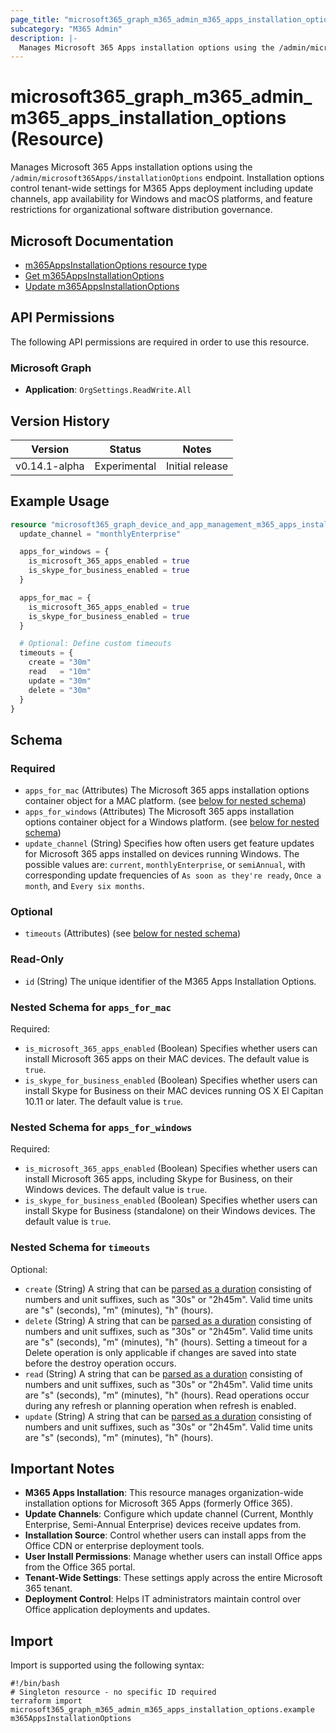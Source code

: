 ```yaml
---
page_title: "microsoft365_graph_m365_admin_m365_apps_installation_options Resource - terraform-provider-microsoft365"
subcategory: "M365 Admin"
description: |-
  Manages Microsoft 365 Apps installation options using the /admin/microsoft365Apps/installationOptions endpoint. Installation options control tenant-wide settings for M365 Apps deployment including update channels, app availability for Windows and macOS platforms, and feature restrictions for organizational software distribution governance.
---
```


# microsoft365_graph_m365_admin_m365_apps_installation_options (Resource)

Manages Microsoft 365 Apps installation options using the `/admin/microsoft365Apps/installationOptions` endpoint. Installation options control tenant-wide settings for M365 Apps deployment including update channels, app availability for Windows and macOS platforms, and feature restrictions for organizational software distribution governance.

## Microsoft Documentation

- [m365AppsInstallationOptions resource type](https://learn.microsoft.com/en-us/graph/api/resources/m365appsinstallationoptions?view=graph-rest-1.0)
- [Get m365AppsInstallationOptions](https://learn.microsoft.com/en-us/graph/api/m365appsinstallationoptions-get?view=graph-rest-1.0)
- [Update m365AppsInstallationOptions](https://learn.microsoft.com/en-us/graph/api/m365appsinstallationoptions-update?view=graph-rest-1.0)

## API Permissions

The following API permissions are required in order to use this resource.

### Microsoft Graph

- **Application**: `OrgSettings.ReadWrite.All`

## Version History

| Version | Status | Notes |
|---------|--------|-------|
| v0.14.1-alpha | Experimental | Initial release |

## Example Usage

```terraform
resource "microsoft365_graph_device_and_app_management_m365_apps_installation_options" "example" {
  update_channel = "monthlyEnterprise"

  apps_for_windows = {
    is_microsoft_365_apps_enabled = true
    is_skype_for_business_enabled = true
  }

  apps_for_mac = {
    is_microsoft_365_apps_enabled = true
    is_skype_for_business_enabled = true
  }

  # Optional: Define custom timeouts
  timeouts = {
    create = "30m"
    read   = "10m"
    update = "30m"
    delete = "30m"
  }
}
```

<!-- schema generated by tfplugindocs -->
## Schema

### Required

- `apps_for_mac` (Attributes) The Microsoft 365 apps installation options container object for a MAC platform. (see [below for nested schema](#nestedatt--apps_for_mac))
- `apps_for_windows` (Attributes) The Microsoft 365 apps installation options container object for a Windows platform. (see [below for nested schema](#nestedatt--apps_for_windows))
- `update_channel` (String) Specifies how often users get feature updates for Microsoft 365 apps installed on devices running Windows. The possible values are: `current`, `monthlyEnterprise`, or `semiAnnual`, with corresponding update frequencies of `As soon as they're ready`, `Once a month`, and `Every six months`.

### Optional

- `timeouts` (Attributes) (see [below for nested schema](#nestedatt--timeouts))

### Read-Only

- `id` (String) The unique identifier of the M365 Apps Installation Options.

<a id="nestedatt--apps_for_mac"></a>
### Nested Schema for `apps_for_mac`

Required:

- `is_microsoft_365_apps_enabled` (Boolean) Specifies whether users can install Microsoft 365 apps on their MAC devices. The default value is `true`.
- `is_skype_for_business_enabled` (Boolean) Specifies whether users can install Skype for Business on their MAC devices running OS X El Capitan 10.11 or later. The default value is `true`.


<a id="nestedatt--apps_for_windows"></a>
### Nested Schema for `apps_for_windows`

Required:

- `is_microsoft_365_apps_enabled` (Boolean) Specifies whether users can install Microsoft 365 apps, including Skype for Business, on their Windows devices. The default value is `true`.
- `is_skype_for_business_enabled` (Boolean) Specifies whether users can install Skype for Business (standalone) on their Windows devices. The default value is `true`.


<a id="nestedatt--timeouts"></a>
### Nested Schema for `timeouts`

Optional:

- `create` (String) A string that can be [parsed as a duration](https://pkg.go.dev/time#ParseDuration) consisting of numbers and unit suffixes, such as "30s" or "2h45m". Valid time units are "s" (seconds), "m" (minutes), "h" (hours).
- `delete` (String) A string that can be [parsed as a duration](https://pkg.go.dev/time#ParseDuration) consisting of numbers and unit suffixes, such as "30s" or "2h45m". Valid time units are "s" (seconds), "m" (minutes), "h" (hours). Setting a timeout for a Delete operation is only applicable if changes are saved into state before the destroy operation occurs.
- `read` (String) A string that can be [parsed as a duration](https://pkg.go.dev/time#ParseDuration) consisting of numbers and unit suffixes, such as "30s" or "2h45m". Valid time units are "s" (seconds), "m" (minutes), "h" (hours). Read operations occur during any refresh or planning operation when refresh is enabled.
- `update` (String) A string that can be [parsed as a duration](https://pkg.go.dev/time#ParseDuration) consisting of numbers and unit suffixes, such as "30s" or "2h45m". Valid time units are "s" (seconds), "m" (minutes), "h" (hours).

## Important Notes

- **M365 Apps Installation**: This resource manages organization-wide installation options for Microsoft 365 Apps (formerly Office 365).
- **Update Channels**: Configure which update channel (Current, Monthly Enterprise, Semi-Annual Enterprise) devices receive updates from.
- **Installation Source**: Control whether users can install apps from the Office CDN or enterprise deployment tools.
- **User Install Permissions**: Manage whether users can install Office apps from the Office 365 portal.
- **Tenant-Wide Settings**: These settings apply across the entire Microsoft 365 tenant.
- **Deployment Control**: Helps IT administrators maintain control over Office application deployments and updates.

## Import

Import is supported using the following syntax:

```shell
#!/bin/bash
# Singleton resource - no specific ID required
terraform import microsoft365_graph_m365_admin_m365_apps_installation_options.example m365AppsInstallationOptions
```

